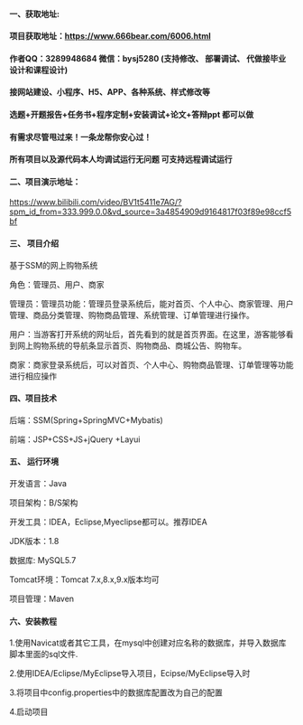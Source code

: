 

#### 一、获取地址:
#### 项目获取地址：https://www.666bear.com/6006.html
#### 作者QQ：3289948684 微信：bysj5280 (支持修改、 部署调试、 代做接毕业设计和课程设计)
#### 接网站建设、小程序、H5、APP、各种系统、样式修改等
#### 选题+开题报告+任务书+程序定制+安装调试+论文+答辩ppt 都可以做
#### 有需求尽管甩过来！一条龙帮你安心过！
#### 所有项目以及源代码本人均调试运行无问题 可支持远程调试运行


#### 二、项目演示地址：

https://www.bilibili.com/video/BV1t5411e7AG/?spm_id_from=333.999.0.0&vd_source=3a4854909d9164817f03f89e98ccf5bf

#### 三、 项目介绍
基于SSM的网上购物系统

角色：管理员、用户、商家

管理员：管理员功能：管理员登录系统后，能对首页、个人中心、商家管理、用户管理、商品分类管理、购物商品管理、系统管理、订单管理进行操作。

用户：当游客打开系统的网址后，首先看到的就是首页界面。在这里，游客能够看到网上购物系统的导航条显示首页、购物商品、商城公告、购物车。

商家：商家登录系统后，可以对首页、个人中心、购物商品管理、订单管理等功能进行相应操作

#### 四、项目技术

后端：SSM(Spring+SpringMVC+Mybatis)

前端：JSP+CSS+JS+jQuery +Layui

#### 五、 运行环境
开发语言：Java

项目架构：B/S架构

开发工具：IDEA，Eclipse,Myeclipse都可以。推荐IDEA

JDK版本：1.8

数据库: MySQL5.7

Tomcat环境：Tomcat 7.x,8.x,9.x版本均可

项目管理：Maven



#### 六、安装教程

1.使用Navicat或者其它工具，在mysql中创建对应名称的数据库，并导入数据库脚本里面的sql文件.

2.使用IDEA/Eclipse/MyEclipse导入项目，Ecipse/MyEclipse导入时

3.将项目中config.properties中的数据库配置改为自己的配置

4.启动项目






